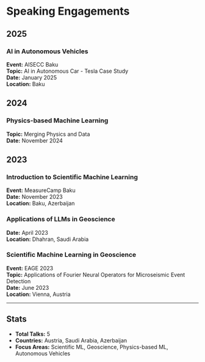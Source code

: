 # Speaking Engagements

## 2025

### AI in Autonomous Vehicles
**Event:** AISECC Baku  
**Topic:** AI in Autonomous Car - Tesla Case Study  
**Date:** January 2025  
**Location:** Baku

## 2024

### Physics-based Machine Learning
**Topic:** Merging Physics and Data  
**Date:** November 2024

## 2023

### Introduction to Scientific Machine Learning
**Event:** MeasureCamp Baku  
**Date:** November 2023  
**Location:** Baku, Azerbaijan

### Applications of LLMs in Geoscience
**Date:** April 2023  
**Location:** Dhahran, Saudi Arabia

### Scientific Machine Learning in Geoscience
**Event:** EAGE 2023  
**Topic:** Applications of Fourier Neural Operators for Microseismic Event Detection  
**Date:** June 2023  
**Location:** Vienna, Austria

---

## Stats
- **Total Talks:** 5
- **Countries:** Austria, Saudi Arabia, Azerbaijan
- **Focus Areas:** Scientific ML, Geoscience, Physics-based ML, Autonomous Vehicles

